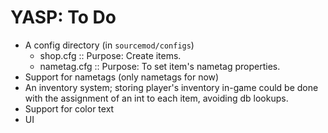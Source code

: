 # YASP: To Do
- A config directory (in `sourcemod/configs`)
  - shop.cfg :: Purpose: Create items.
  - nametag.cfg :: Purpose: To set item's nametag properties.
- Support for nametags (only nametags for now)
- An inventory system; storing player's inventory in-game could be done with the assignment of an int to each item, avoiding db lookups.
- Support for color text
- UI
